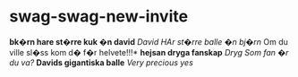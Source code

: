 # swag-swag-new-invite
**bk�rn hare st�rre kuk �n david**
*David HAr st�rre balle �n bj�rn*
Om du ville sl�ss kom d� f�r helvete!!!*
**hejsan dryga fanskap**
*Dryg Som fan �r du va?* 
**Davids gigantiska balle**
*Very precious yes*